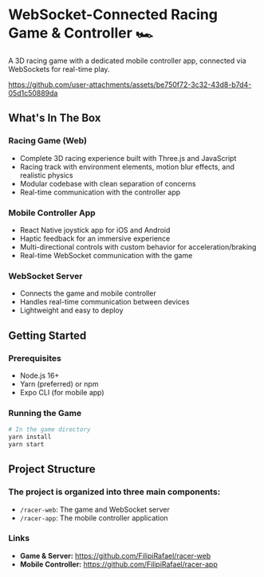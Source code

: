# WebSocket-Connected Racing Game & Controller 🏎️

A 3D racing game with a dedicated mobile controller app, connected via WebSockets for real-time play.

https://github.com/user-attachments/assets/be750f72-3c32-43d8-b7d4-05d1c50889da

## What's In The Box

### Racing Game (Web)
- Complete 3D racing experience built with Three.js and JavaScript
- Racing track with environment elements, motion blur effects, and realistic physics
- Modular codebase with clean separation of concerns
- Real-time communication with the controller app

### Mobile Controller App
- React Native joystick app for iOS and Android
- Haptic feedback for an immersive experience
- Multi-directional controls with custom behavior for acceleration/braking
- Real-time WebSocket communication with the game

### WebSocket Server
- Connects the game and mobile controller
- Handles real-time communication between devices
- Lightweight and easy to deploy

## Getting Started

### Prerequisites
- Node.js 16+
- Yarn (preferred) or npm
- Expo CLI (for mobile app)

### Running the Game
```bash
# In the game directory
yarn install
yarn start
```

## Project Structure
### The project is organized into three main components:

- `/racer-web`: The game and WebSocket server
- `/racer-app`: The mobile controller application

### Links

- **Game & Server:** https://github.com/FilipiRafael/racer-web
- **Mobile Controller:** https://github.com/FilipiRafael/racer-app
